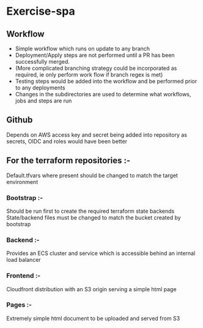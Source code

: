 # Exercise-spa

## Workflow
- Simple workflow which runs on update to any branch
- Deployment/Apply steps are not performed until a PR has been successfully merged.
- (More complicated branching strategy could be incorporated as required, ie only perform work flow if branch regex is met)
- Testing steps would be added into the workflow and be performed prior to any deployments
- Changes in the subdirectories are used to determine what workflows, jobs and steps are run

## Github 
Depends on AWS access key and secret being added into repository as secrets, OIDC and roles would have been better 

## For the terraform repositories :-
Default.tfvars where present should be changed to match the target environment

### Bootstrap :-
Should be run first to create the required terraform state backends
State/backend files must be changed to match the bucket created by bootstrap

### Backend :-
Provides an ECS cluster and service which is accessible behind an internal load balancer

### Frontend :-
Cloudfront distribution with an S3 origin serving a simple html page

### Pages :-
Extremely simple html document to be uploaded and served from S3